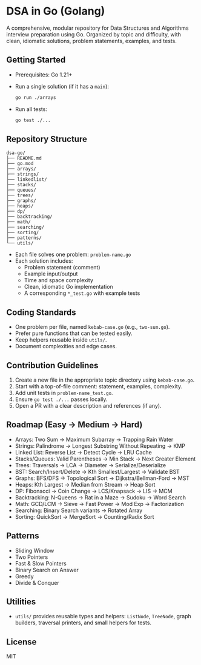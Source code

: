 # DSA in Go (Golang)

A comprehensive, modular repository for Data Structures and Algorithms interview preparation using Go. Organized by topic and difficulty, with clean, idiomatic solutions, problem statements, examples, and tests.

## Getting Started

- Prerequisites: Go 1.21+
- Run a single solution (if it has a `main`):
  
  ```bash
  go run ./arrays
  ```

- Run all tests:
  
  ```bash
  go test ./...
  ```

## Repository Structure

```
dsa-go/
├── README.md
├── go.mod
├── arrays/
├── strings/
├── linkedlist/
├── stacks/
├── queues/
├── trees/
├── graphs/
├── heaps/
├── dp/
├── backtracking/
├── math/
├── searching/
├── sorting/
├── patterns/
└── utils/
```

- Each file solves one problem: `problem-name.go`
- Each solution includes:
  - Problem statement (comment)
  - Example input/output
  - Time and space complexity
  - Clean, idiomatic Go implementation
  - A corresponding `*_test.go` with example tests

## Coding Standards

- One problem per file, named `kebab-case.go` (e.g., `two-sum.go`).
- Prefer pure functions that can be tested easily.
- Keep helpers reusable inside `utils/`.
- Document complexities and edge cases.

## Contribution Guidelines

1. Create a new file in the appropriate topic directory using `kebab-case.go`.
2. Start with a top-of-file comment: statement, examples, complexity.
3. Add unit tests in `problem-name_test.go`.
4. Ensure `go test ./...` passes locally.
5. Open a PR with a clear description and references (if any).

## Roadmap (Easy → Medium → Hard)

- Arrays: Two Sum → Maximum Subarray → Trapping Rain Water
- Strings: Palindrome → Longest Substring Without Repeating → KMP
- Linked List: Reverse List → Detect Cycle → LRU Cache
- Stacks/Queues: Valid Parentheses → Min Stack → Next Greater Element
- Trees: Traversals → LCA → Diameter → Serialize/Deserialize
- BST: Search/Insert/Delete → Kth Smallest/Largest → Validate BST
- Graphs: BFS/DFS → Topological Sort → Dijkstra/Bellman-Ford → MST
- Heaps: Kth Largest → Median from Stream → Heap Sort
- DP: Fibonacci → Coin Change → LCS/Knapsack → LIS → MCM
- Backtracking: N-Queens → Rat in a Maze → Sudoku → Word Search
- Math: GCD/LCM → Sieve → Fast Power → Mod Exp → Factorization
- Searching: Binary Search variants → Rotated Array
- Sorting: QuickSort → MergeSort → Counting/Radix Sort

## Patterns

- Sliding Window
- Two Pointers
- Fast & Slow Pointers
- Binary Search on Answer
- Greedy
- Divide & Conquer

## Utilities

- `utils/` provides reusable types and helpers: `ListNode`, `TreeNode`, graph builders, traversal printers, and small helpers for tests.

## License

MIT
